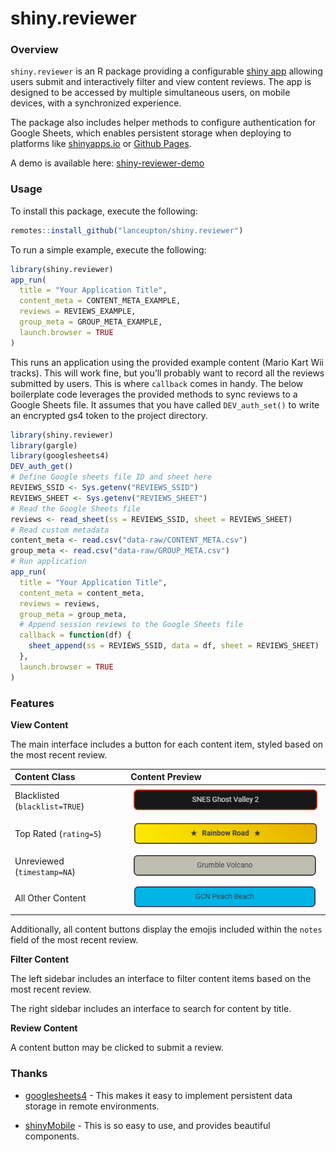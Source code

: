 shiny.reviewer
================

<!-- README.md is generated from README.Rmd. Please edit that file -->
<!-- badges: start -->
<!-- badges: end -->

### Overview

`shiny.reviewer` is an R package providing a configurable [shiny
app](https://shiny.posit.co/) allowing users submit and interactively
filter and view content reviews. The app is designed to be accessed by
multiple simultaneous users, on mobile devices, with a synchronized
experience.

The package also includes helper methods to configure authentication for
Google Sheets, which enables persistent storage when deploying to
platforms like [shinyapps.io](https://shinyapps.io) or [Github
Pages](https://pages.github.com/).

A demo is available here:
[shiny-reviewer-demo](https://lanceupton.shinyapps.io/shiny-reviewer-demo)

### Usage

To install this package, execute the following:

``` r
remotes::install_github("lanceupton/shiny.reviewer")
```

To run a simple example, execute the following:

``` r
library(shiny.reviewer)
app_run(
  title = "Your Application Title",
  content_meta = CONTENT_META_EXAMPLE,
  reviews = REVIEWS_EXAMPLE, 
  group_meta = GROUP_META_EXAMPLE,
  launch.browser = TRUE
)
```

This runs an application using the provided example content (Mario Kart
Wii tracks). This will work fine, but you’ll probably want to record all
the reviews submitted by users. This is where `callback` comes in handy.
The below boilerplate code leverages the provided methods to sync
reviews to a Google Sheets file. It assumes that you have called
`DEV_auth_set()` to write an encrypted gs4 token to the project
directory.

``` r
library(shiny.reviewer)
library(gargle)
library(googlesheets4)
DEV_auth_get()
# Define Google sheets file ID and sheet here
REVIEWS_SSID <- Sys.getenv("REVIEWS_SSID")
REVIEWS_SHEET <- Sys.getenv("REVIEWS_SHEET")
# Read the Google Sheets file
reviews <- read_sheet(ss = REVIEWS_SSID, sheet = REVIEWS_SHEET)
# Read custom metadata
content_meta <- read.csv("data-raw/CONTENT_META.csv")
group_meta <- read.csv("data-raw/GROUP_META.csv")
# Run application
app_run(
  title = "Your Application Title",
  content_meta = content_meta,
  reviews = reviews, 
  group_meta = group_meta,
  # Append session reviews to the Google Sheets file
  callback = function(df) {
    sheet_append(ss = REVIEWS_SSID, data = df, sheet = REVIEWS_SHEET)
  },
  launch.browser = TRUE
)
```

### Features

**View Content**

The main interface includes a button for each content item, styled based
on the most recent review.

| Content Class                  | Content Preview                           |
|:-------------------------------|:------------------------------------------|
| Blacklisted (`blacklist=TRUE`) | ![](readme_files/content_blacklisted.png) |
| Top Rated (`rating=5`)         | ![](readme_files/content_5star.png)       |
| Unreviewed (`timestamp=NA`)    | ![](readme_files/content_unreviewed.png)  |
| All Other Content              | ![](readme_files/content_default.png)     |

Additionally, all content buttons display the emojis included within the
`notes` field of the most recent review.

**Filter Content**

The left sidebar includes an interface to filter content items based on
the most recent review.

The right sidebar includes an interface to search for content by title.

**Review Content**

A content button may be clicked to submit a review.

### Thanks

- [googlesheets4](https://googlesheets4.tidyverse.org/) - This makes it
  easy to implement persistent data storage in remote environments.

- [shinyMobile](https://rinterface.github.io/shinyMobile/) - This is so
  easy to use, and provides beautiful components.
